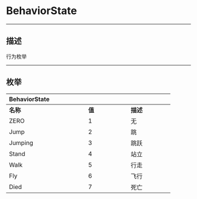# BehaviorState

------------------------------------------------------------------------------------------
## 描述

行为枚举

------------------------------------------------------------------------------------------
## 枚举

|<div style="width:200px">BehaviorState</div>|<div style="width:100px"></div>|<div style="width:100px"></div>|
|:---|:---|:---|
|**名称**|**值**|**描述**|
|ZERO|1|无|
|Jump|2|跳|
|Jumping|3|跳跃|
|Stand|4|站立|
|Walk|5|行走|
|Fly|6|飞行|
|Died|7|死亡|
